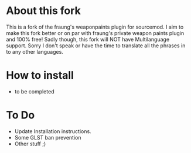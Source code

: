 # About this fork
This is a fork of the fraung's weaponpaints plugin for sourcemod.
I aim to make this fork better or on par with fraung's private weapon paints plugin and 100% free!
Sadly though, this fork will NOT have Multilanguage support.
Sorry I don't speak or have the time to translate all the phrases in to any other languages.

# How to install
- to be completed

# To Do
- Update Installation instructions.
- Some GLST ban prevention
- Other stuff ;)
